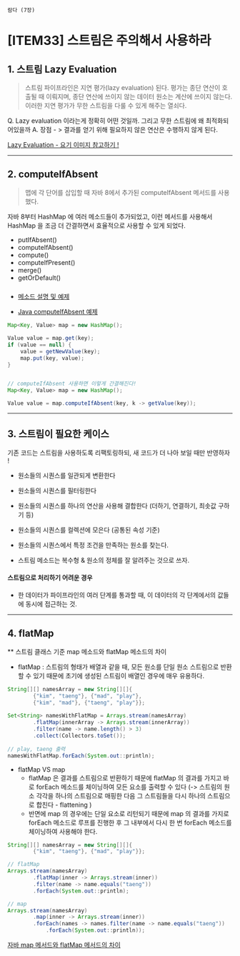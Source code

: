 `람다 (7장)`

# [ITEM33] 스트림은 주의해서 사용하라

## 1. 스트림 Lazy Evaluation
> 스트림 파이프라인은 지연 평가(lazy evaluation) 된다. 평가는 종단 연산이 호출될 때 이뤄지며, 
> 종단 연산에 쓰이지 않는 데이터 원소는 계산에 쓰이지 않는다. 이러한 지연 평가가 무한 스트림을 다룰 수 있게 해주는 열쇠다.

Q. Lazy evaluation 이라는게 정확히 어떤 것일까. 그리고 무한 스트림에 왜 최적화되어있을까
A. 장점 - > 결과를 얻기 위해 필요하지 않은 연산은 수행하지 않게 된다.

[Lazy Evaluation - 요기 이미지 참고하기 !](https://dororongju.tistory.com/137)

---
## 2. computeIfAbsent


> 맵에 각 단어를 삽입할 때 자바 8에서 추가된 computeIfAbsent 메서드를 사용했다.

자바 8부터 HashMap 에 여러 메소드들이 추가되었고, 이런 메서드를 사용해서 HashMap 을 조금 더 간결하면서 효율적으로 사용할 수 있게 되었다.
* putIfAbsent()
* computeIfAbsent()
* compute()
* computeIfPresent()
* merge()
* getOrDefault()
#####
* [메소드 설명 및 예제](https://blog.advenoh.pe.kr/java/%EC%9E%90%EB%B0%948-HashMap-%EB%B3%B4%EB%8B%A4-%EA%B0%84%EA%B2%B0%ED%95%98%EA%B3%A0-%ED%9A%A8%EA%B3%BC%EC%A0%81%EC%9C%BC%EB%A1%9C-%EC%9E%91%EC%84%B1%ED%95%98%EA%B8%B0/
  )

* [Java computeIfAbsent 예제](https://hbase.tistory.com/53)
``` java
Map<Key, Value> map = new HashMap();

Value value = map.get(key);
if (value == null) {
	value = getNewValue(key);
	map.put(key, value);
}


// computeIfAbsent 사용하면 이렇게 간결해진다!
Map<Key, Value> map = new HashMap();

Value value = map.computeIfAbsent(key, k -> getValue(key));
```

---
## 3. 스트림이 필요한 케이스
기존 코드는 스트림을 사용하도록 리팩토링하되, 새 코드가 더 나아 보일 때만 반영하자 !
* 원소들의 시퀀스를 일관되게 변환한다
* 원소들의 시퀀스를 필터링한다
* 원소들의 시퀀스를 하나의 연산을 사용해 결합한다 (더하기, 연결하기, 최솟값 구하기 등)
* 원소들의 시퀀스를 컬렉션에 모은다 (공통된 속성 기준)
* 원소들의 시퀀스에서 특정 조건을 만족하는 원소를 찾는다.

* 스트림 메소드는 복수형 & 원소의 정체를 잘 알려주는 것으로 쓰자.

#### 스트림으로 처리하기 어려운 경우
* 한 데이터가 파이프라인의 여러 단계를 통과할 때, 이 데이터의 각 단계에서의 값들에 동시에 접근하는 것.

---

## 4. flatMap
** 스트림 클래스 기준 map 메소드와 flatMap 메소드의 차이
* flatMap
  : 스트림의 형태가 배열과 같을 때, 모든 원소를 단일 원소 스트림으로 반환할 수 있기 때문에 초기에 생성된 스트림이 배열인 경우에 매우 유용하다.

```java
String[][] namesArray = new String[][]{
        {"kim", "taeng"}, {"mad", "play"},
        {"kim", "mad"}, {"taeng", "play"}};
        
Set<String> namesWithFlatMap = Arrays.stream(namesArray)
        .flatMap(innerArray -> Arrays.stream(innerArray))
        .filter(name -> name.length() > 3)
        .collect(Collectors.toSet());
        
// play, taeng 출력
namesWithFlatMap.forEach(System.out::println);
```

* flatMap VS map
  * flatMap 은 결과를 스트림으로 반환하기 때문에 flatMap 의 결과를 가지고 바로 forEach 메소드를 체이닝하여 모든 요소를 출력할 수 있다 (-> 스트림의 원소 각각을 하나의 스트림으로 매핑한 다음 그 스트림들을 다시 하나의 스트림으로 합친다 - flattening )
  * 반면에 map 의 경우에는 단일 요소로 리턴되기 때문에 map 의 결과를 가지로 forEach 메소드로 루프를 진행한 후 그 내부에서 다시 한 번 forEach 메소드를 체이닝하여 사용해야 한다.
```java
String[][] namesArray = new String[][]{
        {"kim", "taeng"}, {"mad", "play"}};

// flatMap
Arrays.stream(namesArray)
        .flatMap(inner -> Arrays.stream(inner))
        .filter(name -> name.equals("taeng"))
        .forEach(System.out::println);

// map
Arrays.stream(namesArray)
        .map(inner -> Arrays.stream(inner))
        .forEach(names -> names.filter(name -> name.equals("taeng"))
            .forEach(System.out::println));

```

[자바 map 메서드와 flatMap 메서드의 차이](https://madplay.github.io/post/difference-between-map-and-flatmap-methods-in-java)